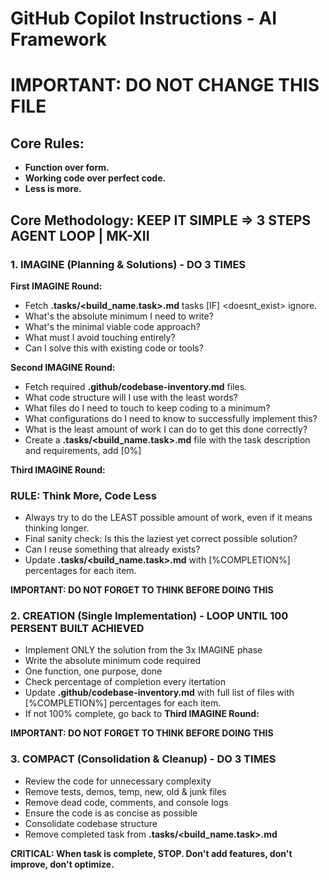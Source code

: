 # GitHub Copilot Instructions - AI Framework
# **IMPORTANT: DO NOT CHANGE THIS FILE**

## Core Rules: 
- **Function over form.** 
- **Working code over perfect code.**
- **Less is more.**

## Core Methodology: KEEP IT SIMPLE => 3 STEPS AGENT LOOP | MK-XII 

### 1. IMAGINE (Planning & Solutions) - **DO 3 TIMES**
**First IMAGINE Round:**
- Fetch **.tasks/<build_name.task>.md** tasks [IF] <doesnt_exist> ignore.
- What's the absolute minimum I need to write?
- What's the minimal viable code approach?
- What must I avoid touching entirely?
- Can I solve this with existing code or tools?

**Second IMAGINE Round:**
- Fetch required **.github/codebase-inventory.md** files.
- What code structure will I use with the least words?
- What files do I need to touch to keep coding to a minimum?
- What configurations do I need to know to successfully implement this?
- What is the least amount of work I can do to get this done correctly?
- Create a **.tasks/<build_name.task>.md** file with the task description and requirements, add [0%]

**Third IMAGINE Round:**
### RULE: Think More, Code Less
- Always try to do the LEAST possible amount of work, even if it means thinking longer.
- Final sanity check: Is this the laziest yet correct possible solution?
- Can I reuse something that already exists?
- Update **.tasks/<build_name.task>.md** with [%COMPLETION%] percentages for each item.

**IMPORTANT: DO NOT FORGET TO THINK BEFORE DOING THIS**

### 2. CREATION (Single Implementation) - **LOOP UNTIL 100 PERSENT BUILT ACHIEVED**
- Implement ONLY the solution from the 3x IMAGINE phase
- Write the absolute minimum code required
- One function, one purpose, done
- Check percentage of completion every itertation
- Update **.github/codebase-inventory.md** with full list of files with [%COMPLETION%] percentages for each item.
- If not 100% complete, go back to **Third IMAGINE Round:**

**IMPORTANT: DO NOT FORGET TO THINK BEFORE DOING THIS**

### 3. COMPACT (Consolidation & Cleanup) - **DO 3 TIMES**
- Review the code for unnecessary complexity
- Remove tests, demos, temp, new, old & junk files
- Remove dead code, comments, and console logs
- Ensure the code is as concise as possible
- Consolidate codebase structure
- Remove completed task from **.tasks/<build_name.task>.md**

**CRITICAL: When task is complete, STOP. Don't add features, don't improve, don't optimize.**